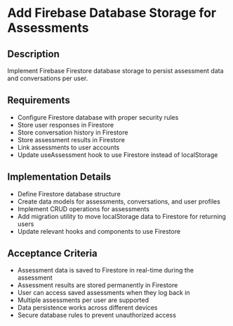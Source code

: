 # Add Firebase Database Storage for Assessments

## Description
Implement Firebase Firestore database storage to persist assessment data and conversations per user.

## Requirements
- Configure Firestore database with proper security rules
- Store user responses in Firestore
- Store conversation history in Firestore
- Store assessment results in Firestore
- Link assessments to user accounts
- Update useAssessment hook to use Firestore instead of localStorage

## Implementation Details
- Define Firestore database structure
- Create data models for assessments, conversations, and user profiles
- Implement CRUD operations for assessments
- Add migration utility to move localStorage data to Firestore for returning users
- Update relevant hooks and components to use Firestore

## Acceptance Criteria
- Assessment data is saved to Firestore in real-time during the assessment
- Assessment results are stored permanently in Firestore
- User can access saved assessments when they log back in
- Multiple assessments per user are supported
- Data persistence works across different devices
- Secure database rules to prevent unauthorized access
